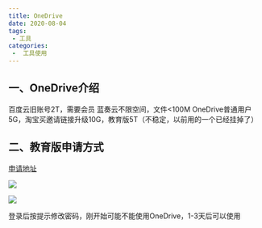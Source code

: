```yaml
---
title: OneDrive
date: 2020-08-04
tags:
 - 工具
categories:
 -  工具使用
---
```



## 一、OneDrive介绍
百度云旧账号2T，需要会员
蓝奏云不限空间，文件<100M
OneDrive普通用户5G，淘宝买邀请链接升级10G，教育版5T（不稳定，以前用的一个已经挂掉了）



## 二、教育版申请方式
[申请地址](http://od.obagg.com)

![](http://img.zwjblog.top/FmAL2H7sFOoaVf8V93m-n0WOz7Om)

![](http://img.zwjblog.top/Fi_qeRe4u91D7eDoMzFjQX01-m6S)

登录后按提示修改密码，刚开始可能不能使用OneDrive，1-3天后可以使用
